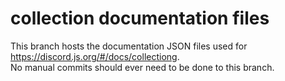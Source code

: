 # collection documentation files

This branch hosts the documentation JSON files used for https://discord.js.org/#/docs/collectiong.  
No manual commits should ever need to be done to this branch.
